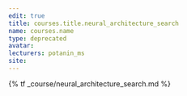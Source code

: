 ```yaml
---
edit: true
title: courses.title.neural_architecture_search
name: courses.name
type: deprecated
avatar:
lecturers: potanin_ms
site:
---
```


{% tf _course/neural_architecture_search.md %}
